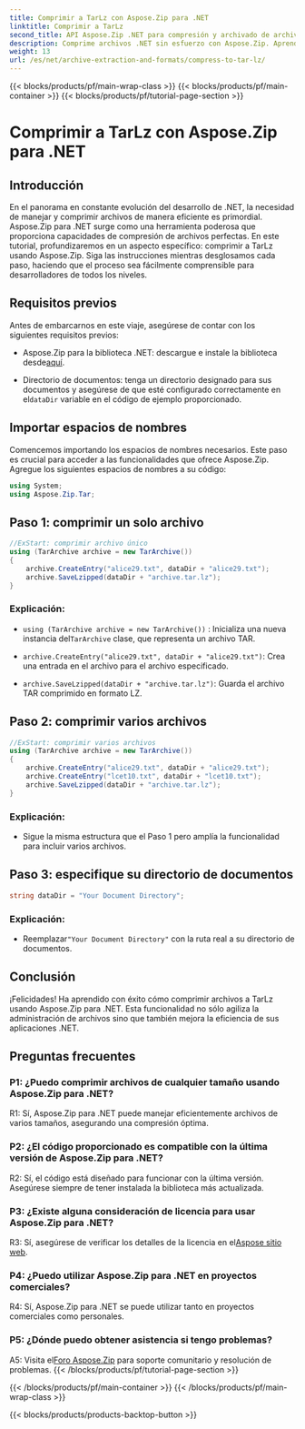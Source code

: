 ```yaml
---
title: Comprimir a TarLz con Aspose.Zip para .NET
linktitle: Comprimir a TarLz
second_title: API Aspose.Zip .NET para compresión y archivado de archivos
description: Comprime archivos .NET sin esfuerzo con Aspose.Zip. Aprenda a crear archivos TarLz paso a paso.
weight: 13
url: /es/net/archive-extraction-and-formats/compress-to-tar-lz/
---
```


{{< blocks/products/pf/main-wrap-class >}}
{{< blocks/products/pf/main-container >}}
{{< blocks/products/pf/tutorial-page-section >}}

# Comprimir a TarLz con Aspose.Zip para .NET

## Introducción

En el panorama en constante evolución del desarrollo de .NET, la necesidad de manejar y comprimir archivos de manera eficiente es primordial. Aspose.Zip para .NET surge como una herramienta poderosa que proporciona capacidades de compresión de archivos perfectas. En este tutorial, profundizaremos en un aspecto específico: comprimir a TarLz usando Aspose.Zip. Siga las instrucciones mientras desglosamos cada paso, haciendo que el proceso sea fácilmente comprensible para desarrolladores de todos los niveles.

## Requisitos previos

Antes de embarcarnos en este viaje, asegúrese de contar con los siguientes requisitos previos:

-  Aspose.Zip para la biblioteca .NET: descargue e instale la biblioteca desde[aquí](https://releases.aspose.com/zip/net/).

-  Directorio de documentos: tenga un directorio designado para sus documentos y asegúrese de que esté configurado correctamente en el`dataDir` variable en el código de ejemplo proporcionado.

## Importar espacios de nombres

Comencemos importando los espacios de nombres necesarios. Este paso es crucial para acceder a las funcionalidades que ofrece Aspose.Zip. Agregue los siguientes espacios de nombres a su código:

```csharp
using System;
using Aspose.Zip.Tar;
```

## Paso 1: comprimir un solo archivo

```csharp
//ExStart: comprimir archivo único
using (TarArchive archive = new TarArchive())
{
    archive.CreateEntry("alice29.txt", dataDir + "alice29.txt");
    archive.SaveLzipped(dataDir + "archive.tar.lz");
}
```

### Explicación:

- `using (TarArchive archive = new TarArchive())` : Inicializa una nueva instancia del`TarArchive` clase, que representa un archivo TAR.

- `archive.CreateEntry("alice29.txt", dataDir + "alice29.txt")`: Crea una entrada en el archivo para el archivo especificado.

- `archive.SaveLzipped(dataDir + "archive.tar.lz")`: Guarda el archivo TAR comprimido en formato LZ.

## Paso 2: comprimir varios archivos

```csharp
//ExStart: comprimir varios archivos
using (TarArchive archive = new TarArchive())
{
    archive.CreateEntry("alice29.txt", dataDir + "alice29.txt");
    archive.CreateEntry("lcet10.txt", dataDir + "lcet10.txt");
    archive.SaveLzipped(dataDir + "archive.tar.lz");
}
```

### Explicación:

- Sigue la misma estructura que el Paso 1 pero amplía la funcionalidad para incluir varios archivos.

## Paso 3: especifique su directorio de documentos


```csharp
string dataDir = "Your Document Directory";
```

### Explicación:

-  Reemplazar`"Your Document Directory"` con la ruta real a su directorio de documentos.

## Conclusión

¡Felicidades! Ha aprendido con éxito cómo comprimir archivos a TarLz usando Aspose.Zip para .NET. Esta funcionalidad no sólo agiliza la administración de archivos sino que también mejora la eficiencia de sus aplicaciones .NET.

## Preguntas frecuentes

### P1: ¿Puedo comprimir archivos de cualquier tamaño usando Aspose.Zip para .NET?

R1: Sí, Aspose.Zip para .NET puede manejar eficientemente archivos de varios tamaños, asegurando una compresión óptima.

### P2: ¿El código proporcionado es compatible con la última versión de Aspose.Zip para .NET?

R2: Sí, el código está diseñado para funcionar con la última versión. Asegúrese siempre de tener instalada la biblioteca más actualizada.

### P3: ¿Existe alguna consideración de licencia para usar Aspose.Zip para .NET?

 R3: Sí, asegúrese de verificar los detalles de la licencia en el[Aspose sitio web](https://purchase.aspose.com/buy).

### P4: ¿Puedo utilizar Aspose.Zip para .NET en proyectos comerciales?

R4: Sí, Aspose.Zip para .NET se puede utilizar tanto en proyectos comerciales como personales.

### P5: ¿Dónde puedo obtener asistencia si tengo problemas?

 A5: Visita el[Foro Aspose.Zip](https://forum.aspose.com/c/zip/37) para soporte comunitario y resolución de problemas.
{{< /blocks/products/pf/tutorial-page-section >}}

{{< /blocks/products/pf/main-container >}}
{{< /blocks/products/pf/main-wrap-class >}}

{{< blocks/products/products-backtop-button >}}
